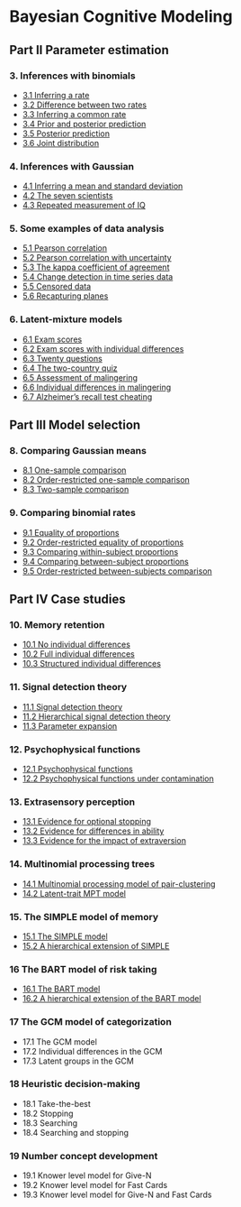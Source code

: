 # Bayesian Cognitive Modeling

## Part II Parameter estimation
 
### 3. Inferences with binomials
- [3.1 Inferring a rate](https://cogneuro.github.io/lw/html/03_1_ParamEst_Rate_1.html)
- [3.2 Difference between two rates](https://cogneuro.github.io/lw/html/03_2_ParamEst_Rate_2.html)
- [3.3 Inferring a common rate](https://cogneuro.github.io/lw/html/03_3_ParamEst_Rate_3.html)
- [3.4 Prior and posterior prediction](https://cogneuro.github.io/lw/html/03_4_ParamEst_Rate_4.html)
- [3.5 Posterior prediction](https://cogneuro.github.io/lw/html/03_5_ParamEst_Rate_5.html)
- [3.6 Joint distribution](https://cogneuro.github.io/lw/html/03_6_ParamEst_Survey.html)

### 4. Inferences with Gaussian
- [4.1 Inferring a mean and standard deviation](https://cogneuro.github.io/lw/html/04_1_Gaussian_Gaussian.html)
- [4.2 The seven scientists](https://cogneuro.github.io/lw/html/04_2_Gaussian_SevenScientists.html)
- [4.3 Repeated measurement of IQ](https://cogneuro.github.io/lw/html/04_3_Gaussian_IQ.html)

### 5. Some examples of data analysis
- [5.1 Pearson correlation](https://cogneuro.github.io/lw/html/05_1_DataAnalysis_Correlation_1.html)
- [5.2 Pearson correlation with uncertainty](https://cogneuro.github.io/lw/html/05_2_DataAnalysis_Correlation_2.html)
- [5.3 The kappa coefficient of agreement](https://cogneuro.github.io/lw/html/05_3_DataAnalysis_Kappa.html)
- [5.4 Change detection in time series data](https://cogneuro.github.io/lw/html/05_4_DataAnalysis_ChangeDetection.html)
- [5.5 Censored data](https://cogneuro.github.io/lw/html/05_5_DataAnalysis_ChaSaSoon.html)
- [5.6 Recapturing planes](https://cogneuro.github.io/lw/html/05_6_DataAnalysis_Plane.html)

### 6. Latent-mixture models
- [6.1 Exam scores](https://cogneuro.github.io/lw/html/06_1_LatentMixtures_Exams_1.html)
- [6.2 Exam scores with individual differences](https://cogneuro.github.io/lw/html/06_2_LatentMixtures_Exams_2.html)
- [6.3 Twenty questions](https://cogneuro.github.io/lw/html/06_3_LatentMixtures_TwentyQuestions.html)
- [6.4 The two-country quiz](https://cogneuro.github.io/lw/html/06_4_LatentMixtures_TwoCountries.html)
- [6.5 Assessment of malingering](https://cogneuro.github.io/lw/html/06_5_LatentMixtures_Malingering_1.html)
- [6.6 Individual differences in malingering](https://cogneuro.github.io/lw/html/06_6_LatentMixtures_Malingering_2.html)
- [6.7 Alzheimer’s recall test cheating](https://cogneuro.github.io/lw/html/06_7_LatentMixtures_Cheating.html)

## Part III Model selection

### 8. Comparing Gaussian means
- [8.1 One-sample comparison](https://cogneuro.github.io/lw/html/08_1_ModelSelection_OneSample.html)
- [8.2 Order-restricted one-sample comparison](https://cogneuro.github.io/lw/html/08_2_ModelSelection_OneSampleOrderRestricted.html)
- [8.3 Two-sample comparison](https://cogneuro.github.io/lw/html/08_3_ModelSelection_TwoSample.html)

### 9. Comparing binomial rates
- [9.1 Equality of proportions](https://cogneuro.github.io/lw/html/09_1_ModelSelection_Pledgers_1.html)
- [9.2 Order-restricted equality of proportions](https://cogneuro.github.io/lw/html/09_2_ModelSelection_Pledgers_2.html)
- [9.3 Comparing within-subject proportions](https://cogneuro.github.io/lw/html/09_3_ModelSelection_Zeelenberg.html)
- [9.4 Comparing between-subject proportions](https://cogneuro.github.io/lw/html/09_4_ModelSelection_Geurts.html)
- [9.5 Order-restricted between-subjects comparison](https://cogneuro.github.io/lw/html/09_5_ModelSelection_GeurtsOrderRestricted.html)

## Part IV Case studies

### 10. Memory retention
- [10.1 No individual differences](https://cogneuro.github.io/lw/html/10_1_MemoryRetention_Retention_1.html)
- [10.2 Full individual differences](https://cogneuro.github.io/lw/html/10_2_MemoryRetention_Retention_2.html)
- [10.3 Structured individual differences](https://cogneuro.github.io/lw/html/10_3_MemoryRetention_Retention_3.html)

### 11. Signal detection theory
- [11.1 Signal detection theory](https://cogneuro.github.io/lw/html/11_1_SignalDetection_SDT_1.html)
- [11.2 Hierarchical signal detection theory](https://cogneuro.github.io/lw/html/11_2_SignalDetection_SDT_2.html)
- [11.3 Parameter expansion](https://cogneuro.github.io/lw/html/11_3_SignalDetection_SDT_3.html)

### 12. Psychophysical functions
- [12.1 Psychophysical functions](https://cogneuro.github.io/lw/html/12_PsychophysicalFunctions_Psychophysical.html)
- [12.2 Psychophysical functions under contamination](https://cogneuro.github.io/lw/html/12_PsychophysicalFunctions_Psychophysical.html)

### 13. Extrasensory perception
- [13.1 Evidence for optional stopping](https://cogneuro.github.io/lw/html/13_1_ESP_OptionalStopping.html)
- [13.2 Evidence for differences in ability](https://cogneuro.github.io/lw/html/13_2_ESP_Ability.html)
- [13.3 Evidence for the impact of extraversion](https://cogneuro.github.io/lw/html/13_3_ESP_Extraversion.html) 

### 14. Multinomial processing trees
- [14.1 Multinomial processing model of pair-clustering](https://cogneuro.github.io/lw/html/14_1_MPT_MPT_1.html)
- [14.2 Latent-trait MPT model](https://cogneuro.github.io/lw/html/14_2_MPT_MPT_2.html)

### 15. The SIMPLE model of memory
- [15.1 The SIMPLE model](https://cogneuro.github.io/lw/html/15_1_Simple_SIMPLE_1.html)
- [15.2 A hierarchical extension of SIMPLE](https://cogneuro.github.io/lw/html/15_2_Simple_SIMPLE_2.html)

### 16 The BART model of risk taking 
- [16.1 The BART model](https://cogneuro.github.io/lw/html/16_1_BART_BART_1.html)
- [16.2 A hierarchical extension of the BART model](https://cogneuro.github.io/lw/html/16_2_BART_BART_2.html)

### 17 The GCM model of categorization
- 17.1 The GCM model
- 17.2 Individual differences in the GCM
- 17.3 Latent groups in the GCM

### 18 Heuristic decision-making
- 18.1 Take-the-best
- 18.2 Stopping
- 18.3 Searching
- 18.4 Searching and stopping

### 19 Number concept development
- 19.1 Knower level model for Give-N
- 19.2 Knower level model for Fast Cards
- 19.3 Knower level model for Give-N and Fast Cards